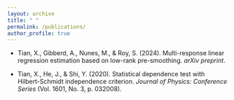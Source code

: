```yaml
---
layout: archive
title: " "
permalink: /publications/
author_profile: true
---
```


* Tian, X., Gibberd, A., Nunes, M., & Roy, S. (2024). Multi-response linear regression estimation based on low-rank pre-smoothing. *arXiv preprint*.
  
* Tian, X., He, J., & Shi, Y. (2020). Statistical dependence test with Hilbert-Schmidt independence criterion. *Journal of Physics: Conference Series* (Vol. 1601, No. 3, p. 032008).



